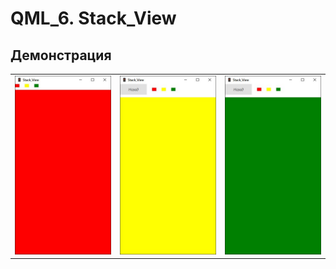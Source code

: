 # QML_6. Stack_View

## Демонстрация

<table>
    <tr>
        <td><img src='images/1.jpg'></td>
        <td><img src='images/2.jpg'></td>
        <td><img src='images/3.jpg'></td>
    </tr>
</table>